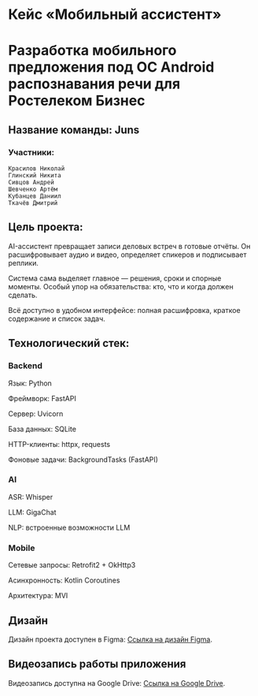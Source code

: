 # Кейс «Мобильный ассистент»


# Разработка мобильного предложения под ОС Android  распознавания речи для Ростелеком Бизнес

## Название команды: Juns
### Участники:
    Красилов Николай
    Глинский Никита
    Сивцов Андрей
    Шевченко Артём
    Кубанцев Даниил
    Ткачёв Дмитрий

## Цель проекта: 

AI-ассистент превращает записи 
деловых встреч в готовые отчёты. Он расшифровывает аудио и видео, 
определяет спикеров и 
подписывает реплики. 

Система сама выделяет главное  — решения, сроки и спорные 
моменты. Особый упор на 
обязательства: кто, что и когда 
должен сделать. 

Всё доступно в 
удобном интерфейсе: полная 
расшифровка, краткое содержание и список задач.

## Технологический стек:

### Backend

Язык: Python

Фреймворк: FastAPI 

Сервер: Uvicorn

База данных: SQLite 

HTTP-клиенты: httpx, requests

Фоновые задачи: BackgroundTasks (FastAPI)

### AI

ASR: Whisper 

LLM: GigaChat 

NLP: встроенные возможности LLM

### Mobile

Сетевые запросы: Retrofit2 + OkHttp3 

Асинхронность: Kotlin Coroutines 

Архитектура: MVI

## Дизайн

Дизайн проекта доступен в Figma: [Ссылка на дизайн Figma](https://www.figma.com/design/cDjZZ6uyMkCqkyzAdi7PzP/%D0%98%D0%BD%D1%82%D0%B5%D1%80%D1%84%D0%B5%D0%B9%D1%81).

## Видеозапись работы приложения

Видеозапись доступна на Google Drive: [Ссылка на Google Drive](https://drive.google.com/drive/folders/1WNNalByn4EINlf5lShU1oie9cVFWqGK5?usp=sharing).

